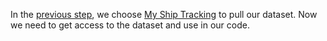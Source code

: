 In the [previous step](Choose_data.md), we choose [My Ship Tracking](http://www.myshiptracking.com/) to pull our dataset. Now we need to get access to the dataset and use in our code.

<pre>
</pre>
